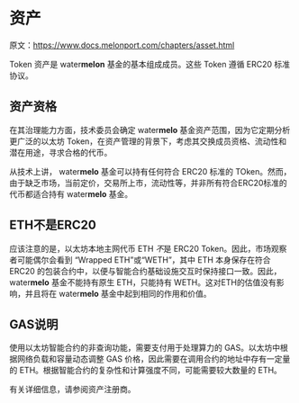 # 资产

原文：https://www.docs.melonport.com/chapters/asset.html

Token 资产是 water**melon** 基金的基本组成成员。这些 Token 遵循 ERC20 标准协议。

## 资产资格

在其治理能力方面，技术委员会确定 water**melo** 基金资产范围，因为它定期分析更广泛的以太坊 Token，在资产管理的背景下，考虑其交换成员资格、流动性和潜在用途，寻求合格的代币。

从技术上讲， water**melo** 基金可以持有任何符合 ERC20 标准的 TOken。然而，由于缺乏市场，当前定价，交易所上市，流动性等，并非所有符合ERC20标准的代币都适合持有 water**melo** 基金。

## ETH不是ERC20

应该注意的是，以太坊本地主网代币 ETH *不*是 ERC20 Token。因此，市场观察者可能偶尔会看到 “Wrapped ETH”或“WETH”，其中 ETH 本身保存在符合 ERC20 的包装合约中，以便与智能合约基础设施交互时保持接口一致。因此， water**melo** 基金不能持有原生 ETH，只能持有 WETH。这对ETH的估值没有影响，并且将在 water**melo** 基金中起到相同的作用和价值。

## GAS说明

使用以太坊智能合约的非查询功能，需要支付用于处理算力的 GAS。以太坊中根据网络负载和容量动态调整 GAS 价格，因此需要在调用合约的地址中存有一定量的 ETH。根据智能合约的复杂性和计算强度不同，可能需要较大数量的 ETH。

有关详细信息，请参阅资产注册商。